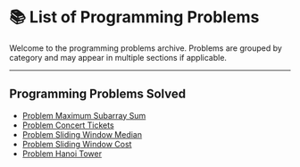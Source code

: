 # 📚 List of Programming Problems

Welcome to the programming problems archive. Problems are grouped by category and may appear in multiple sections if applicable.

---
## Programming Problems Solved
- [Problem Maximum Subarray Sum](https://github.com/ShielaShiela/ProgrammingProblems/blob/874a54d8ef70b657916a32f6106ff8c81544ae4a/Maximum%20Subarray%20Sum.md)
- [Problem Concert Tickets](https://github.com/ShielaShiela/ProgrammingProblems/blob/9c8a0d0bb520a1bbba8e97f48c6e893e521c8884/Concert%20Tickets.md)
- [Problem Sliding Window Median](Sliding%20Window%Median.md)
- [Problem Sliding Window Cost](problems/problem-001/README.md)
- [Problem Hanoi Tower](problems/problem-001/README.md)

<!---
## 📂 Data Structures
- [Problem Maximum Subarray Sum](problems/problem-001/README.md)

---

## 🔍 Searching
- [Problem 002: Increasing Array](problems/problem-002/README.md)

---

## 🔃 Sorting
*No problems listed yet.*

---

## 🔧 Common Algorithms
- [Problem 001: Find the Maximum Number](problems/problem-001/README.md)
- [Problem 002: Increasing Array](problems/problem-002/README.md)

---

## 🌟 Popular Programming Problems
- [Problem 002: Increasing Array](problems/problem-002/README.md)

---

## 🧠 Hard Problems
*No problems listed yet.* --->
